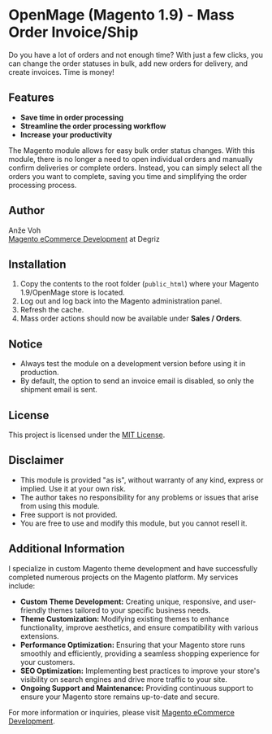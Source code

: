# OpenMage (Magento 1.9) - Mass Order Invoice/Ship

Do you have a lot of orders and not enough time? With just a few clicks, you can change the order statuses in bulk, add new orders for delivery, and create invoices. Time is money!

## Features
- **Save time in order processing**
- **Streamline the order processing workflow**
- **Increase your productivity**

The Magento module allows for easy bulk order status changes. With this module, there is no longer a need to open individual orders and manually confirm deliveries or complete orders. Instead, you can simply select all the orders you want to complete, saving you time and simplifying the order processing process.

## Author
Anže Voh  
[Magento eCommerce Development](https://www.degriz.net/) at Degriz

## Installation

1. Copy the contents to the root folder (`public_html`) where your Magento 1.9/OpenMage store is located.
2. Log out and log back into the Magento administration panel.
3. Refresh the cache.
4. Mass order actions should now be available under **Sales / Orders**.

## Notice

- Always test the module on a development version before using it in production.
- By default, the option to send an invoice email is disabled, so only the shipment email is sent.

## License

This project is licensed under the [MIT License](LICENSE).

## Disclaimer

- This module is provided "as is", without warranty of any kind, express or implied. Use it at your own risk.
- The author takes no responsibility for any problems or issues that arise from using this module.
- Free support is not provided.
- You are free to use and modify this module, but you cannot resell it.

## Additional Information

I specialize in custom Magento theme development and have successfully completed numerous projects on the Magento platform. My services include:

- **Custom Theme Development:** Creating unique, responsive, and user-friendly themes tailored to your specific business needs.
- **Theme Customization:** Modifying existing themes to enhance functionality, improve aesthetics, and ensure compatibility with various extensions.
- **Performance Optimization:** Ensuring that your Magento store runs smoothly and efficiently, providing a seamless shopping experience for your customers.
- **SEO Optimization:** Implementing best practices to improve your store's visibility on search engines and drive more traffic to your site.
- **Ongoing Support and Maintenance:** Providing continuous support to ensure your Magento store remains up-to-date and secure.

For more information or inquiries, please visit [Magento eCommerce Development](https://www.degriz.net/).
